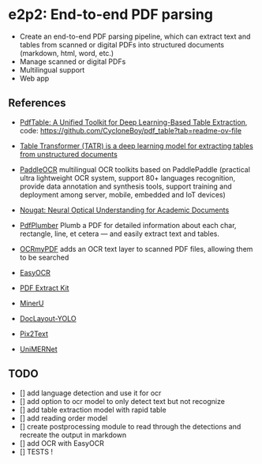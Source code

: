# e2p2: End-to-end PDF parsing

- Create an end-to-end PDF parsing pipeline, which can extract text and tables from scanned or digital PDFs into structured documents (markdown, html, word, etc.)
- Manage scanned or digital PDFs
- Multilingual support
- Web app

## References

- [PdfTable: A Unified Toolkit for Deep Learning-Based Table Extraction](https://arxiv.org/abs/2409.05125), code: https://github.com/CycloneBoy/pdf_table?tab=readme-ov-file
- [Table Transformer (TATR) is a deep learning model for extracting tables from unstructured documents ](https://github.com/microsoft/table-transformer?tab=readme-ov-file)
- [PaddleOCR](https://github.com/PaddlePaddle/PaddleOCR) multilingual OCR toolkits based on PaddlePaddle (practical ultra lightweight OCR system, support 80+ languages recognition, provide data annotation and synthesis tools, support training and deployment among server, mobile, embedded and IoT devices)
- [Nougat: Neural Optical Understanding for Academic Documents](https://github.com/facebookresearch/nougat?tab=readme-ov-file)
- [PdfPlumber](https://github.com/jsvine/pdfplumber) Plumb a PDF for detailed information about each char, rectangle, line, et cetera — and easily extract text and tables.
- [OCRmyPDF](https://github.com/ocrmypdf/OCRmyPDF) adds an OCR text layer to scanned PDF files, allowing them to be searched

- [EasyOCR](https://github.com/JaidedAI/EasyOCR?tab=readme-ov-file)
- [PDF Extract Kit](https://github.com/opendatalab/PDF-Extract-Kit?tab=readme-ov-file)
- [MinerU](https://github.com/opendatalab/MinerU)
- [DocLayout-YOLO](https://github.com/opendatalab/DocLayout-YOLO?tab=readme-ov-file)
- [Pix2Text](https://github.com/breezedeus/Pix2Text/tree/main)
- [UniMERNet](https://github.com/opendatalab/UniMERNet)


## TODO

- [] add language detection and use it for ocr
- [] add option to ocr model to only detect text but not recognize
- [] add table extraction model with rapid table
- [] add reading order model
- [] create postprocessing module to read through the detections and recreate the output in markdown
- [] add OCR with EasyOCR
- [] TESTS !
